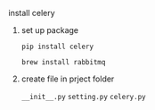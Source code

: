 install celery

1. set up package

    `pip install celery`

    `brew install rabbitmq`
    
2. create file in prject folder
    
    `__init__.py`
    `setting.py`
    `celery.py`
